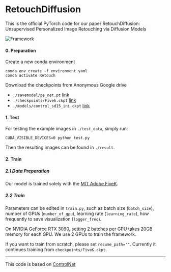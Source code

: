 # RetouchDiffusion 

This is the official PyTorch code for our paper RetouchDiffusion: Unsupervised Personalized Image Retouching via Diffusion Models

![Framework](./assets/Framework.jpg)


#### 0. Preparation

Create a new conda environment
```
conda env create -f environment.yaml
conda activate Retouch
```

Download the checkpoints from Anonymous Google drive 

- `./savemodel/pe_net.pt` [link](https://drive.google.com/file/d/1YSNdR_nUxDFKZRMKz42UPpWYfG8C8qKp/view?usp=drive_link)
- `./checkpoints/Fivek.ckpt` [link](https://drive.google.com/file/d/1WVz8WF4OE-qlsVJ-FHxtkgRwmuGrBGfc/view?usp=drive_link)
- `./models/control_sd15_ini.ckpt` [link](https://drive.google.com/file/d/1XYbhNlWAJ3cRws2nNYHcCZJ8H8iEHUUc/view?usp=drive_link)

#### 1. Test

For testing the example images in `./test_data`, simply run:

```
CUDA_VISIBLE_DEVICES=0 python test.py 
```

Then the resulting images can be found in `./result`.


#### 2. Train

##### 2.1 Data Preparation
Our model is trained solely with the [MIT Adobe FiveK](https://data.csail.mit.edu/graphics/fivek/).


##### 2.2 Train
Parameters can be edited in `train.py`, such as batch size (`batch_size`), number of GPUs (`number_of_gpu`), learning rate (`learning_rate`), how frequently to save visualization (`logger_freq`).

On NVIDIA GeForce RTX 3090, setting 2 batches per GPU takes 20GB memory for each GPU. We use 2 GPUs to train the framework.

If you want to train from scratch, please set `resume_path=''`. Currently it continues training from `checkpoints/FiveK.ckpt`.



-------

This code is based on [ControlNet](https://github.com/lllyasviel/ControlNet) 
